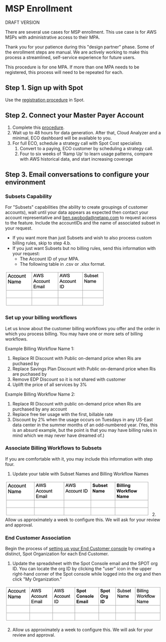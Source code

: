 # MSP Enrollment

DRAFT VERSION

There are several use cases for MSP enrollment. This use case is for AWS MSPs with administrative access to their MPA.  

Thank you for your patience during this "design partner" phase. Some of the enrollment steps are manual. We are actively working to make this process a streamlined, self-service experience for future users.  

This procedure is for one MPA. If more than one MPA needs to be registered, this process will need to be repeated for each.

## Step 1. Sign up with Spot

Use the [registration procedure](https://console.spotinst.com/spt/auth/signUp) in Spot.

## Step 2. Connect your Master Payer Account
1. Complete this [procedure](https://docs.spot.io/cloud-analyzer/getting-started/connect-your-aws-master-payer-account-existing-customer).
2. Wait up to 48 hours for data generation. After that, Cloud Analyzer and a minimal, ECO dashboard will be available to you.
3. For full ECO, schedule a strategy call with Spot Cost specialists
   1. Convert to a paying, ECO customer by scheduling a strategy call.
   2. Four to six weeks of ‘Ramp Up’ to learn usage patterns, compare with AWS historical data, and start increasing coverage

## Step 3. Email conversations to configure your environment

### Subsets Capability

For "Subsets" capabilities (the ability to create groupings of customer accounts), wait until your data appears as expected then contact your account representative and ben.swoboda@netapp.com to request access to the feature. Include the accountIDs and the name of associated subset in your request.
   * If you want more than just Subsets and wish to also process custom billing rules, skip to step 4.b.
   * If you just want Subsets but no billing rules, send this information with your request:
     * The Account ID of your MPA.
     * The following table in .csv or .xlsx format. 

<img src="/design-documents/_media/msp-enrollment-01.png" width="321" height="114" />

### Set up your billing workflows

Let us know about the customer billing workflows you offer and the order in which you process billing. You may have one or more sets of billing workflows.  

Example Billing Workflow Name 1:

1. Replace RI Discount with Public on-demand price when Ris are puchased by <accountID>
2. Replace Savings Plan Discount  with Public on-demand price when Ris are puchased by <accountID>
3. Remove EDP Discount so it is not shared with customer
4. Uplift the price of all services by 3%

Example Billing Workflow Name 2:

1. Replace RI Discount with public on-demand price when Ris are purchased by any account
2. Replace free tier usage with the first, billable rate
3. Discount <serviceName> by 2% when the usage occurs on Tuesdays in any US-East data center in the summer months of an odd-numbered year.  (Yes, this is an absurd example, but the point is that you may have billing rules in mind which we may never have dreamed of.)  

### Associate Billing Workflows to Subsets

If you are comfortable with it, you may include this information with step four.  
1. Update your table with Subset Names and Billing Workflow Names

<img src="/design-documents/_media/msp-enrollment-02.png" width="464" height="114" />
 
2. Allow us approximately a week to configure this. We will ask for your review and approval.

### End Customer Association

Begin the process of [setting up your End Customer console](https://console.spotinst.com/spt/auth/signUp) by creating a distinct, Spot Organization for each End Customer.
1. Update the spreadsheet with the Spot Console email and the SPOT org ID. You can locate the org ID by clicking the "user" icon in the upper right-hand corner of the Spot console while logged into the org and then click "My Organization."

<img src="/design-documents/_media/msp-enrollment-03.png" width="517" height="115" />

2. Allow us approximately a week to configure this. We will ask for your review and approval.
